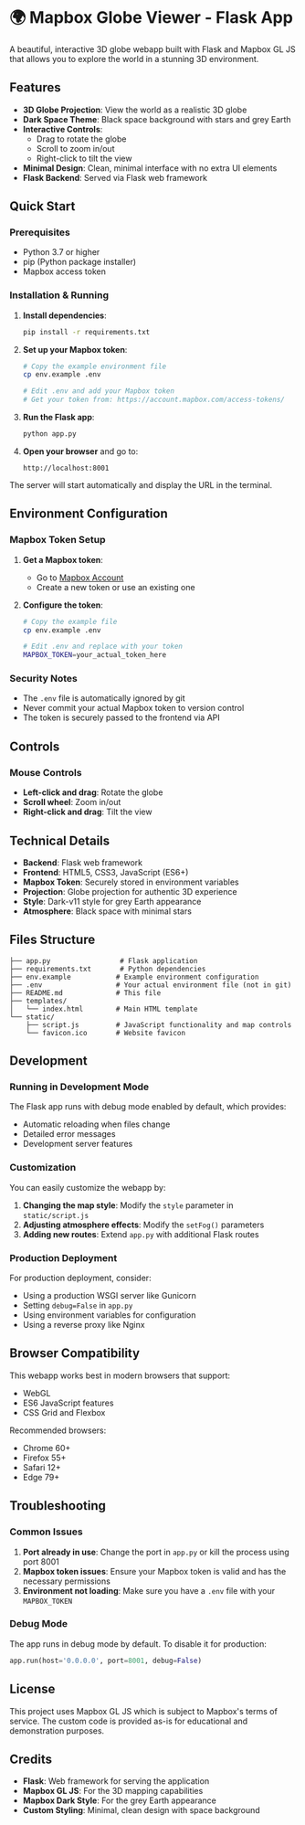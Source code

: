 # 🌍 Mapbox Globe Viewer - Flask App

A beautiful, interactive 3D globe webapp built with Flask and Mapbox GL JS that allows you to explore the world in a stunning 3D environment.

## Features

- **3D Globe Projection**: View the world as a realistic 3D globe
- **Dark Space Theme**: Black space background with stars and grey Earth
- **Interactive Controls**: 
  - Drag to rotate the globe
  - Scroll to zoom in/out
  - Right-click to tilt the view
- **Minimal Design**: Clean, minimal interface with no extra UI elements
- **Flask Backend**: Served via Flask web framework

## Quick Start

### Prerequisites
- Python 3.7 or higher
- pip (Python package installer)
- Mapbox access token

### Installation & Running

1. **Install dependencies**:
   ```bash
   pip install -r requirements.txt
   ```

2. **Set up your Mapbox token**:
   ```bash
   # Copy the example environment file
   cp env.example .env
   
   # Edit .env and add your Mapbox token
   # Get your token from: https://account.mapbox.com/access-tokens/
   ```

3. **Run the Flask app**:
   ```bash
   python app.py
   ```

4. **Open your browser** and go to:
   ```
   http://localhost:8001
   ```

The server will start automatically and display the URL in the terminal.

## Environment Configuration

### Mapbox Token Setup

1. **Get a Mapbox token**:
   - Go to [Mapbox Account](https://account.mapbox.com/access-tokens/)
   - Create a new token or use an existing one

2. **Configure the token**:
   ```bash
   # Copy the example file
   cp env.example .env
   
   # Edit .env and replace with your token
   MAPBOX_TOKEN=your_actual_token_here
   ```

### Security Notes

- The `.env` file is automatically ignored by git
- Never commit your actual Mapbox token to version control
- The token is securely passed to the frontend via API

## Controls

### Mouse Controls
- **Left-click and drag**: Rotate the globe
- **Scroll wheel**: Zoom in/out
- **Right-click and drag**: Tilt the view

## Technical Details

- **Backend**: Flask web framework
- **Frontend**: HTML5, CSS3, JavaScript (ES6+)
- **Mapbox Token**: Securely stored in environment variables
- **Projection**: Globe projection for authentic 3D experience
- **Style**: Dark-v11 style for grey Earth appearance
- **Atmosphere**: Black space with minimal stars

## Files Structure

```
├── app.py                 # Flask application
├── requirements.txt       # Python dependencies
├── env.example           # Example environment configuration
├── .env                  # Your actual environment file (not in git)
├── README.md             # This file
├── templates/
│   └── index.html        # Main HTML template
└── static/
    ├── script.js         # JavaScript functionality and map controls
    └── favicon.ico       # Website favicon
```

## Development

### Running in Development Mode
The Flask app runs with debug mode enabled by default, which provides:
- Automatic reloading when files change
- Detailed error messages
- Development server features

### Customization

You can easily customize the webapp by:

1. **Changing the map style**: Modify the `style` parameter in `static/script.js`
2. **Adjusting atmosphere effects**: Modify the `setFog()` parameters
3. **Adding new routes**: Extend `app.py` with additional Flask routes

### Production Deployment

For production deployment, consider:
- Using a production WSGI server like Gunicorn
- Setting `debug=False` in `app.py`
- Using environment variables for configuration
- Using a reverse proxy like Nginx

## Browser Compatibility

This webapp works best in modern browsers that support:
- WebGL
- ES6 JavaScript features
- CSS Grid and Flexbox

Recommended browsers:
- Chrome 60+
- Firefox 55+
- Safari 12+
- Edge 79+

## Troubleshooting

### Common Issues

1. **Port already in use**: Change the port in `app.py` or kill the process using port 8001
2. **Mapbox token issues**: Ensure your Mapbox token is valid and has the necessary permissions
3. **Environment not loading**: Make sure you have a `.env` file with your `MAPBOX_TOKEN`

### Debug Mode

The app runs in debug mode by default. To disable it for production:
```python
app.run(host='0.0.0.0', port=8001, debug=False)
```

## License

This project uses Mapbox GL JS which is subject to Mapbox's terms of service. The custom code is provided as-is for educational and demonstration purposes.

## Credits

- **Flask**: Web framework for serving the application
- **Mapbox GL JS**: For the 3D mapping capabilities
- **Mapbox Dark Style**: For the grey Earth appearance
- **Custom Styling**: Minimal, clean design with space background 